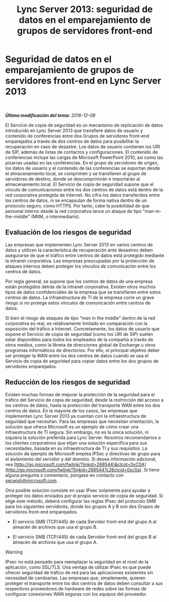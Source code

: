 ﻿---
title: 'Lync Server 2013: seguridad de datos en el emparejamiento de grupos de servidores front-end'
TOCTitle: Seguridad de datos en el emparejamiento de grupos de servidores front-end
ms:assetid: edb852b8-ea86-4948-b756-60fe6ee876d2
ms:mtpsurl: https://technet.microsoft.com/es-es/library/JJ721930(v=OCS.15)
ms:contentKeyID: 49889802
ms.date: 01/07/2017
mtps_version: v=OCS.15
ms.translationtype: HT
---

# Seguridad de datos en el emparejamiento de grupos de servidores front-end en Lync Server 2013

 

_**Última modificación del tema:** 2016-12-08_

El Servicio de copia de seguridad es un mecanismo de replicación de datos introducido en Lync Server 2013 que transfiere datos de usuario y contenido de conferencias entre dos Grupos de servidores front-end emparejados a través de dos centros de datos para posibilitar la recuperación en caso de desastre. Los datos de usuario contienen los URI de SIP, además de listas de contactos y configuraciones. El contenido de conferencias incluye las cargas de Microsoft PowerPoint 2010, así como las pizarras usadas en las conferencias. En el grupo de servidores de origen, los datos de usuario y el contenido de las conferencias se exportan desde el almacenamiento local, se comprimen y se transfieren al grupo de servidores de destino, donde se descomprimirán e importarán al almacenamiento local. El Servicio de copia de seguridad supone que el vínculo de comunicaciones entre los dos centros de datos está dentro de la red corporativa protegida de Internet. No cifra los datos transferidos entre los centros de datos, ni se encapsulan de forma nativa dentro de un protocolo seguro, como HTTPS. Por tanto, cabe la posibilidad de que personal interno desde la red corporativa lance un ataque de tipo "man-in-the-middle" (MitM, o intermediario).

## Evaluación de los riesgos de seguridad

Las empresas que implementen Lync Server 2013 en varios centros de datos y utilicen la característica de recuperación ante desastres deben asegurarse de que el tráfico entre centros de datos está protegido mediante la intranet corporativa. Las empresas preocupadas por la protección de ataques internos deben proteger los vínculos de comunicación entre los centros de datos.

Por regla general, se supone que los centros de datos de una empresa están protegidos detrás de la intranet corporativa. Existen otros muchos tipos de datos confidenciales de la empresa que se transfieren entre estos centros de datos. La infraestructura de TI de la empresa corre un grave riesgo si no protege estos vínculos de comunicación entre centros de datos.

Si bien el riesgo de ataques de tipo "man in the middle" dentro de la red corporativa es real, es relativamente limitado en comparación con la exposición del tráfico a Internet. Concretamente, los datos de usuario que expone el Servicio de copia de seguridad (como los URI de SIP) suelen estar disponibles para todos los empleados de la compañía a través de otros medios, como la libreta de direcciones global de Exchange u otros programas informáticos de directorios. Por ello, el principal objetivo deber ser proteger la WAN entre los dos centros de datos cuando se usa el Servicio de copia de seguridad para copiar datos entre los dos grupos de servidores emparejados.

## Reducción de los riesgos de seguridad

Existen muchas formas de mejorar la protección de la seguridad para el tráfico del Servicio de copia de seguridad, desde la restricción del acceso a los centros de datos, hasta la protección del transporte WAN entre los dos centros de datos. En la mayoría de los casos, las empresas que implementan Lync Server 2013 ya cuentan con la infraestructura de seguridad que necesitan. Para las empresas que necesitan orientación, la solución que ofrece Microsoft es un ejemplo de cómo crear una infraestructura de TI segura. Sin embargo, no es la única solución, ni siquiera la solución preferida para Lync Server. Nosotros recomendamos a los clientes corporativos que elijan una solución específica para sus necesidades, basada en su infraestructura de TI y sus requisitos. La solución de ejemplo de Microsoft emplea IPSec y directivas de grupo para el aislamiento del servidor y del dominio. Si desea información adicional, vea [http://go.microsoft.com/fwlink/?linkid=268544\&clcid=0xC0A](http://go.microsoft.com/fwlink/?linkid=268544%26clcid=0xc0a). Si tiene alguna pregunta o comentario, póngase en contacto con secwish@microsoft.com.

Otra posible solución consiste en usar IPsec solamente para ayudar a proteger los datos enviados por el propio servicio de copia de seguridad. Si elige este método, deberá configurar las reglas IPsec del protocolo SMB para los siguientes servidores, donde los grupos A y B son dos Grupos de servidores front-end emparejados.

  - El servicio SMB (TCP/445) de cada Servidor front-end del grupo A al almacén de archivos que usa el grupo B.

  - El servicio SMB (TCP/445) de cada Servidor front-end del grupo B al almacén de archivos que usa el grupo A.

> [!WARNING]  
> IPsec no está pensado para reemplazar la seguridad en el nivel de la aplicación, como SSL/TLS. Una ventaja de utilizar IPsec es que puede ofrecer seguridad de tráfico de red para las aplicaciones existentes sin necesidad de cambiarlas. Las empresas que, simplemente, quieren proteger el transporte entre los dos centros de datos deben consultar a sus respectivos proveedores de hardware de redes sobre las formas de configurar conexiones WAN seguras con los equipos del proveedor.


